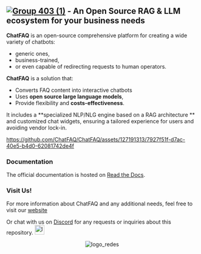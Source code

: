## [![Group 403 (1)](https://github.com/ChatFAQ/ChatFAQ/assets/127191313/445f5cf9-c557-4529-9d94-a61839d3bb83)](https://www.chatfaq.io/) - An Open Source RAG & LLM ecosystem for your business needs

**ChatFAQ** is an open-source comprehensive platform for creating a wide variety of chatbots:
- generic ones,
- business-trained,
- or even capable of redirecting requests to human operators.

**ChatFAQ** is a solution that:
- Converts FAQ content into interactive chatbots
- Uses **open source large language models**,
- Provide flexibility and **costs-effectiveness**.

It includes a **specialized NLP/NLG engine based on a RAG architecture ** and customized chat widgets,
ensuring a tailored experience for users and avoiding vendor lock-in.

https://github.com/ChatFAQ/ChatFAQ/assets/127191313/7927f51f-d7ac-40e5-b4d0-62081742de4f

### Documentation

The official documentation is hosted on [Read the Docs](https://chatfaq.readthedocs.io/en/latest/).

### Visit Us!

For more information about ChatFAQ and any additional needs, feel free to visit our [website](https://www.chatfaq.io/)

Or chat with us on [Discord](https://discord.gg/MTWF4SRc3M) for any requests or inquiries about this repository. <img src="https://github.com/ChatFAQ/ChatFAQ/assets/127191313/0a400677-c938-4143-8533-2551b0158f52" alt="logo_discord" width="25"/>


<div align="center">
  <img src="https://assets-global.website-files.com/649164df52b043f1d5307b14/660d2f3981e7b29eba28b6e0_CONBANDERA_KITDIGITAL%20(1)-p-1600.png" alt="logo_redes">
</div>
